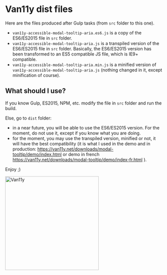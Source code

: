 # Van11y dist files

Here are the files produced after Gulp tasks (from ```src``` folder to this one).

- ```van11y-accessible-modal-tooltip-aria.es6.js``` is a copy of the ES6/ES2015 file in ```src``` folder.
- ```van11y-accessible-modal-tooltip-aria.js``` is a transpiled version of the ES6/ES2015 file in ```src``` folder. Basically, the ES6/ES2015 version has been transformed to an ES5 compatible JS file, which is IE9+ compatible.
- ```van11y-accessible-modal-tooltip-aria.min.js``` is a minified version of ```van11y-accessible-modal-tooltip-aria.js``` (nothing changed in it, except minification of course).

## What should I use?

If you know Gulp, ES2015, NPM, etc. modify the file in ```src``` folder and run the build.

Else, go to ```dist``` folder: 

- in a near future, you will be able to use the ES6/ES2015 version. For the moment, do not use it, except if you know what you are doing.
- for the moment, you may use the transpiled version, minified or not, it will have the best compatibility (it is what I used in the demo and in production: https://van11y.net/downloads/modal-tooltip/demo/index.html or demo in french https://van11y.net/downloads/modal-tooltip/demo/index-fr.html ).

Enjoy ;)

<img src="https://van11y.net/layout/images/logo-van11y.svg" alt="Van11y" width="300" />

